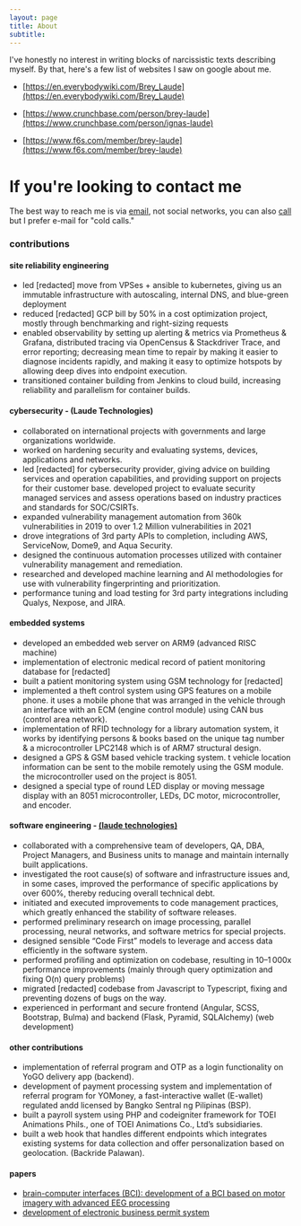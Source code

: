 ```yaml
---
layout: page
title: About
subtitle: 
---
```


I've honestly no interest in writing blocks of narcissistic texts describing myself. By that, here's a few list of websites I saw on google about me.

- [https://en.everybodywiki.com/Brey_Laude](https://en.everybodywiki.com/Brey_Laude)

- [https://www.crunchbase.com/person/brey-laude](https://www.crunchbase.com/person/ignas-laude)

- [https://www.f6s.com/member/brey-laude](https://www.f6s.com/member/brey-laude)


# If you're looking to contact me
The best way to reach me is via [email](mailto:laude822@gmail.com), not social networks, you can also [call](tel:+639365671353) but I prefer e-mail for "cold calls."

### contributions

#### site reliability engineering

- led [redacted] move from VPSes + ansible to kubernetes, giving us an immutable infrastructure with autoscaling, internal DNS, and blue-green deployment
- reduced [redacted] GCP bill by 50% in a cost optimization project, mostly through benchmarking and right-sizing requests
- enabled observability by setting up alerting & metrics via Prometheus & Grafana, distributed tracing via OpenCensus & Stackdriver Trace, and error reporting; decreasing mean time to repair by making it easier to diagnose incidents rapidly, and making it easy to optimize hotspots by allowing deep dives into endpoint execution.
- transitioned container building from Jenkins to cloud build, increasing reliability and parallelism for container builds.

#### cybersecurity - (Laude Technologies)

- collaborated on international projects with governments and large organizations worldwide.
- worked on hardening security and evaluating systems, devices, applications and networks.
- led [redacted] for cybersecurity provider, giving advice on building services and operation capabilities, and providing support on projects for their customer base. developed project to evaluate security managed services and assess operations based on industry practices and standards for SOC/CSIRTs.
- expanded vulnerability management automation from 360k vulnerabilities in 2019 to over 1.2 Million vulnerabilities in 2021
- drove integrations of 3rd party APIs to completion, including AWS, ServiceNow, Dome9, and Aqua Security.
- designed the continuous automation processes utilized with container vulnerability management and remediation.
- researched and developed machine learning and AI methodologies for use with vulnerability fingerprinting and prioritization.
- performance tuning and load testing for 3rd party integrations including Qualys, Nexpose, and JIRA.

#### embedded systems

- developed an embedded web server on ARM9 (advanced RISC machine)
- implementation of electronic medical record of patient monitoring database for [redacted]
- built a patient monitoring system using GSM technology for [redacted]
- implemented a theft control system using GPS features on a mobile phone. it uses a mobile phone that was arranged in the vehicle through an interface with an ECM (engine control module) using CAN bus (control area network).
- implementation of RFID technology for a library automation system, it works by identifying persons & books based on the unique tag number & a microcontroller LPC2148 which is of ARM7 structural design.
- designed a GPS & GSM based vehicle tracking system. t vehicle location information can be sent to the mobile remotely using the GSM module. the microcontroller used on the project is 8051.
- designed a special type of round LED display or moving message display with an 8051 microcontroller, LEDs, DC motor, microcontroller, and encoder.

#### software engineering - [(laude technologies)](https://laudetechnologies.com)

- collaborated with a comprehensive team of developers, QA, DBA, Project Managers, and Business units to manage and maintain internally built applications.
- investigated the root cause(s) of software and infrastructure issues and, in some cases, improved the performance of specific applications by over 600%, thereby reducing overall technical debt.
- initiated and executed improvements to code management practices, which greatly enhanced the stability of software releases.
- performed preliminary research on image processing, parallel processing, neural networks, and software metrics for special projects.
- designed sensible “Code First” models to leverage and access data efficiently in the software system.
- performed profiling and optimization on codebase, resulting in 10–1 000x performance improvements (mainly through query optimization and fixing O(n) query problems)
- migrated [redacted] codebase from Javascript to Typescript, fixing and preventing dozens of bugs on the way.
- experienced in performant and secure frontend (Angular, SCSS, Bootstrap, Bulma) and backend (Flask, Pyramid, SQLAlchemy) (web development)

#### other contributions

- implementation of referral program and OTP as a login functionality on YoGO delivery app (backend).
- development of payment processing system and implementation of referral program for YOMoney, a fast-interactive wallet (E-wallet) regulated andd licensed by Bangko Sentral ng Pilipinas (BSP).
- built a payroll system using PHP and codeigniter framework for TOEI Animations Phils., one of TOEI Animations Co., Ltd’s subsidiaries.
- built a web hook that handles different endpoints which integrates existing systems for data collection and offer personalization based on geolocation. (Backride Palawan).

#### papers
- [brain-computer interfaces (BCI): development of a BCI based on motor imagery with advanced EEG processing](https://www.researchgate.net/publication/352357622_Brain-Computer_Interfaces_BCI_Development_of_a_BCI_based_on_Motor_Imagery_with_Advanced_EEG_Processing)
- [development of electronic business permit system](https://www.researchgate.net/publication/362359773_Development_of_Electronic_Business_Permit_System)
